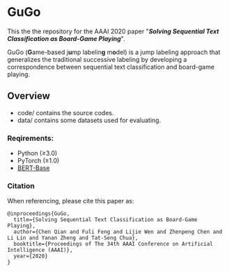 # GuGo

This the the repository for the AAAI 2020 paper "***Solving Sequential Text Classification as Board-Game Playing***".

GuGo (**G**ame-based j**u**mp labelin**g** m**o**del) is a jump labeling approach that generalizes the traditional successive labeling by developing a correspondence between sequential text classification and board-game playing.

## Overview

- code/ 
  contains the source codes.
- data/ 
  contains some datasets used for evaluating.

### Reqirements:

* Python (≥3.0)
* PyTorch (≥1.0)
* [BERT-Base](https://github.com/google-research/bert)

### Citation

When referencing, please cite this paper as:

```
@inproceedings{GuGo,
  title={Solving Sequential Text Classification as Board-Game Playing},
  author={Chen Qian and Fuli Feng and Lijie Wen and Zhenpeng Chen and Li Lin and Yanan Zheng and Tat-Seng Chua},
  booktitle={Proceedings of The 34th AAAI Conference on Artificial Intelligence (AAAI)},
  year={2020}
}
```

